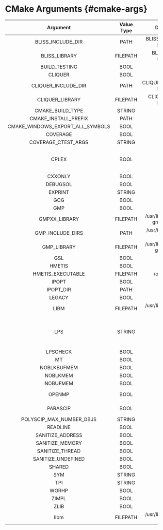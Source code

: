 # CMake Arguments {#cmake-args}

| Argument | Value Type | Default Value | Description |
|:--------:|:----------:|:-------------:|:-----------:|
|BLISS_INCLUDE_DIR|PATH|BLISS_INCLUDE_DIR-NOTFOUND|
|BLISS_LIBRARY|FILEPATH|BLISS_LIBRARY-NOTFOUND|
|BUILD_TESTING|BOOL|ON|
|CLIQUER|BOOL|ON|
|CLIQUER_INCLUDE_DIR|PATH|CLIQUER_INCLUDE_DIR-NOTFOUND|
|CLIQUER_LIBRARY|FILEPATH|CLIQUER_LIBRARY-NOTFOUND|
|CMAKE_BUILD_TYPE|STRING|no default|
|CMAKE_INSTALL_PREFIX|PATH|/usr/local|
|CMAKE_WINDOWS_EXPORT_ALL_SYMBOLS|BOOL|ON|
|COVERAGE|BOOL|OFF|
|COVERAGE_CTEST_ARGS|STRING|no default|
|CPLEX|BOOL|OFF|Enable CPLEX solver for problem solving|
|CXXONLY|BOOL|OFF|
|DEBUGSOL|BOOL|OFF|
|EXPRINT|STRING|cppad|
|GCG|BOOL|ON|
|GMP|BOOL|ON|
|GMPXX_LIBRARY|FILEPATH|/usr/lib/x86_64-linux-gnu/libgmpxx.so|
|GMP_INCLUDE_DIRS|PATH|/usr/include/x86_64-linux-gnu|
|GMP_LIBRARY|FILEPATH|/usr/lib/x86_64-linux-gnu/libgmp.so|
|GSL|BOOL|ON|
|HMETIS|BOOL|ON|
|HMETIS_EXECUTABLE|FILEPATH|/opt/bin/hmetis|
|IPOPT|BOOL|ON|
|IPOPT_DIR|PATH|/usr|
|LEGACY|BOOL|OFF|
|LIBM|FILEPATH|/usr/lib/x86_64-linux-gnu/libm.so|
|LPS|STRING|spx|What solver to use for LP solving, soplex (spx) or cplex (cpx)|
|LPSCHECK|BOOL|OFF|
|MT|BOOL|OFF|
|NOBLKBUFMEM|BOOL|OFF|
|NOBLKMEM|BOOL|OFF|
|NOBUFMEM|BOOL|OFF|
|OPENMP|BOOL|OFF|Use GCG parallelization|
|PARASCIP|BOOL|OFF|Use SCIP parallelization|
|POLYSCIP_MAX_NUMBER_OBJS|STRING|30|
|READLINE|BOOL|ON|
|SANITIZE_ADDRESS|BOOL|OFF|
|SANITIZE_MEMORY|BOOL|OFF|
|SANITIZE_THREAD|BOOL|OFF|
|SANITIZE_UNDEFINED|BOOL|ON|
|SHARED|BOOL|ON|
|SYM|STRING|bliss|
|TPI|STRING|none|
|WORHP|BOOL|OFF|
|ZIMPL|BOOL|ON|
|ZLIB|BOOL|ON|
|libm|FILEPATH|/usr/lib/x86_64-linux-gnu/libm.so|
